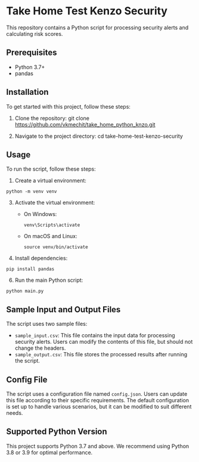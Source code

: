 # Take Home Test Kenzo Security

This repository contains a Python script for processing security alerts and calculating risk scores.

## Prerequisites

- Python 3.7+
- pandas

## Installation

To get started with this project, follow these steps:

1. Clone the repository:
git clone https://github.com/vkmechit/take_home_python_knzo.git


2. Navigate to the project directory:
cd take-home-test-kenzo-security


## Usage

To run the script, follow these steps:

1. Create a virtual environment:
```
python -m venv venv
```


3. Activate the virtual environment:
   - On Windows:
     ```
     venv\Scripts\activate
     ```

   - On macOS and Linux:
     ```
     source venv/bin/activate
     ```


4. Install dependencies:
```
pip install pandas
```


6. Run the main Python script:
```
python main.py
```


## Sample Input and Output Files

The script uses two sample files:
- `sample_input.csv`: This file contains the input data for processing security alerts. Users can modify the contents of this file, but should not change the headers.
- `sample_output.csv`: This file stores the processed results after running the script.

## Config File

The script uses a configuration file named `config.json`. Users can update this file according to their specific requirements. The default configuration is set up to handle various scenarios, but it can be modified to suit different needs.

## Supported Python Version

This project supports Python 3.7 and above. We recommend using Python 3.8 or 3.9 for optimal performance.

